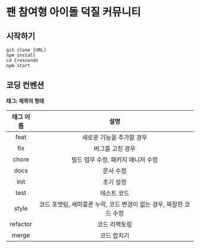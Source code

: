 # 팬 참여형 아이돌 덕질 커뮤니티

## 시작하기

```
git clone [URL]
npm install
cd Crescendo
npm start
```

## 코딩 컨벤션

**태그: 제목의 형태**

| 태그 이름 |                                설명                                 |
| :-------: | :-----------------------------------------------------------------: |
|   feat    |                      새로운 기능을 추가할 경우                      |
|    fix    |                          버그를 고친 경우                           |
|   chore   |                 빌드 업무 수정, 패키지 매니저 수정                  |
|   docs    |                              문서 수정                              |
|   init    |                              초기 설정                              |
|   test    |                             테스트 코드                             |
|   style   | 코드 포맷팅, 세미콜론 누락, 코드 변경이 없는 경우, 짜잘한 코드 수정 |
| refactor  |                            코드 리팩토링                            |
|   merge   |                             코드 합치기                             |
